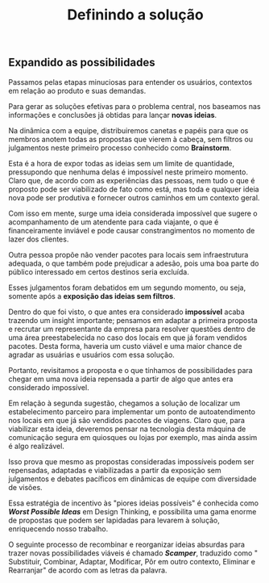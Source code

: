 <div align="center">

# Definindo a solução

</div>

<br>

## Expandido as possibilidades

Passamos pelas etapas minuciosas para entender os usuários, contextos em relação ao produto e suas demandas.

Para gerar as soluções efetivas para o problema central, nos baseamos nas informações e conclusões já obtidas para lançar **novas ideias**.

Na dinâmica com a equipe, distribuiremos canetas e papéis para que os membros anotem todas as propostas que vierem à cabeça, sem filtros ou julgamentos neste primeiro processo conhecido como **Brainstorm**.

Esta é a hora de expor todas as ideias sem um limite de quantidade, pressupondo que nenhuma delas é impossível neste primeiro momento. Claro que, de acordo com as experiências das pessoas, nem tudo o que é proposto pode ser viabilizado de fato como está, mas toda e qualquer ideia nova pode ser produtiva e fornecer outros caminhos em um contexto geral.

Com isso em mente, surge uma ideia considerada impossível que sugere o acompanhamento de um atendente para cada viajante, o que é financeiramente inviável e pode causar constrangimentos no momento de lazer dos clientes.

Outra pessoa propõe não vender pacotes para locais sem infraestrutura adequada, o que também pode prejudicar a adesão, pois uma boa parte do público interessado em certos destinos seria excluída.

Esses julgamentos foram debatidos em um segundo momento, ou seja, somente após a **exposição das ideias sem filtros**.

Dentro do que foi visto, o que antes era considerado **impossível** acaba trazendo um insight importante; pensamos em adaptar a primeira proposta e recrutar um representante da empresa para resolver questões dentro de uma área preestabelecida no caso dos locais em que já foram vendidos pacotes. Desta forma, haveria um custo viável e uma maior chance de agradar as usuárias e usuários com essa solução.

Portanto, revisitamos a proposta e o que tínhamos de possibilidades para chegar em uma nova ideia repensada a partir de algo que antes era considerado impossível.

Em relação à segunda sugestão, chegamos a solução de localizar um estabelecimento parceiro para implementar um ponto de autoatendimento nos locais em que já são vendidos pacotes de viagens. Claro que, para viabilizar esta ideia, deveremos pensar na tecnologia desta máquina de comunicação segura em quiosques ou lojas por exemplo, mas ainda assim é algo realizável.

Isso prova que mesmo as propostas consideradas impossíveis podem ser repensadas, adaptadas e viabilizadas a partir da exposição sem julgamentos e debates pacíficos em dinâmicas de equipe com diversidade de visões.

Essa estratégia de incentivo às "piores ideias possíveis" é conhecida como ***Worst Possible Ideas*** em Design Thinking, e possibilita uma gama enorme de propostas que podem ser lapidadas para levarem à solução, enriquecendo nosso trabalho.

O seguinte processo de recombinar e reorganizar ideias absurdas para trazer novas possibilidades viáveis é chamado ***Scamper***, traduzido como " Substituir, Combinar, Adaptar, Modificar, Pôr em outro contexto, Eliminar e Rearranjar" de acordo com as letras da palavra.